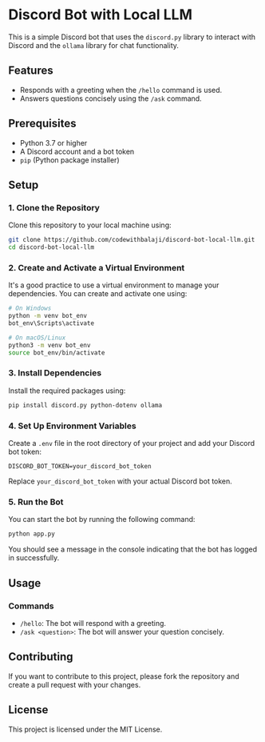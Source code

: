 # Discord Bot with Local LLM

This is a simple Discord bot that uses the `discord.py` library to interact with Discord and the `ollama` library for chat functionality.

## Features

- Responds with a greeting when the `/hello` command is used.
- Answers questions concisely using the `/ask` command.

## Prerequisites

- Python 3.7 or higher
- A Discord account and a bot token
- `pip` (Python package installer)

## Setup

### 1. Clone the Repository

Clone this repository to your local machine using:

```bash
git clone https://github.com/codewithbalaji/discord-bot-local-llm.git
cd discord-bot-local-llm
```

### 2. Create and Activate a Virtual Environment

It's a good practice to use a virtual environment to manage your dependencies. You can create and activate one using:

```bash
# On Windows
python -m venv bot_env
bot_env\Scripts\activate

# On macOS/Linux
python3 -m venv bot_env
source bot_env/bin/activate
```

### 3. Install Dependencies

Install the required packages using:

```bash
pip install discord.py python-dotenv ollama
```

### 4. Set Up Environment Variables

Create a `.env` file in the root directory of your project and add your Discord bot token:

```env
DISCORD_BOT_TOKEN=your_discord_bot_token
```

Replace `your_discord_bot_token` with your actual Discord bot token.

### 5. Run the Bot

You can start the bot by running the following command:

```bash
python app.py
```

You should see a message in the console indicating that the bot has logged in successfully.

## Usage

### Commands

- `/hello`: The bot will respond with a greeting.
- `/ask <question>`: The bot will answer your question concisely.

## Contributing

If you want to contribute to this project, please fork the repository and create a pull request with your changes.

## License

This project is licensed under the MIT License.


